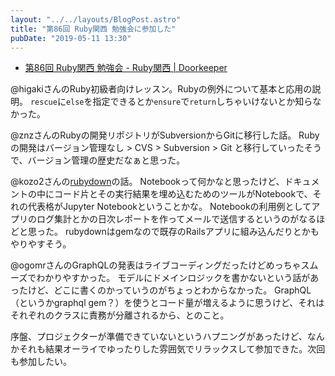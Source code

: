```yaml
---
layout: "../../layouts/BlogPost.astro"
title: "第86回 Ruby関西 勉強会に参加した"
pubDate: "2019-05-11 13:30"
---
```

- [第86回 Ruby関西 勉強会 - Ruby関西 | Doorkeeper](https://rubykansai.doorkeeper.jp/events/90011)

@higakiさんのRuby初級者向けレッスン。Rubyの例外について基本と応用の説明。
`rescue`に`else`を指定できるとか`ensure`で`return`しちゃいけないとか知らなかった。

@znzさんのRubyの開発リポジトリがSubversionからGitに移行した話。
Rubyの開発はバージョン管理なし \> CVS \> Subversion \> Git と移行していったそうで、バージョン管理の歴史だなぁと思った。

@kozo2さんの[rubydown](https://github.com/sciruby-jp/rubydown)の話。
Notebookって何かなと思ったけど、ドキュメントの中にコード片とその実行結果を埋め込むためのツールがNotebookで、それの代表格がJupyter Notebookということかな。
Notebookの利用例としてアプリのログ集計とかの日次レポートを作ってメールで送信するというのがなるほどと思った。
rubydownはgemなので既存のRailsアプリに組み込んだりとかもやりやすそう。

@ogomrさんのGraphQLの発表はライブコーディングだったけどめっちゃスムーズでわかりやすかった。
モデルにドメインロジックを書かないという話があったけど、どこに書くのかっていうのがちょっとわからなかった。
GraphQL（というかgraphql gem？）を使うとコード量が増えるように思うけど、それはそれぞれのクラスに責務が分離されるから、とのこと。

序盤、プロジェクターが準備できていないというハプニングがあったけど、なんかそれも結果オーライでゆったりした雰囲気でリラックスして参加できた。次回も参加したい。
